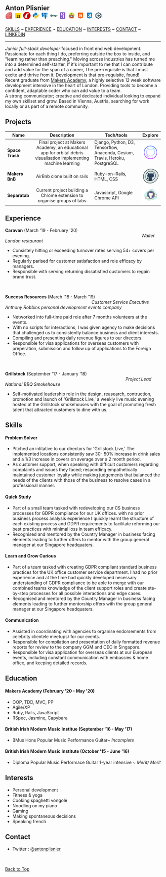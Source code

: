 ## Anton Plisnier &nbsp;&nbsp;&nbsp;&nbsp;&nbsp;&nbsp;&nbsp;&nbsp;&nbsp;&nbsp;&nbsp;&nbsp;&nbsp;&nbsp;&nbsp;&nbsp;&nbsp;&nbsp;&nbsp;&nbsp;&nbsp;&nbsp;&nbsp;&nbsp;&nbsp;&nbsp;&nbsp;&nbsp;&nbsp;&nbsp;&nbsp;&nbsp;&nbsp;&nbsp;&nbsp;&nbsp;&nbsp;&nbsp;&nbsp;&nbsp;&nbsp;&nbsp;&nbsp;&nbsp;&nbsp;&nbsp;&nbsp;&nbsp;&nbsp;&nbsp;&nbsp;&nbsp;&nbsp;&nbsp;&nbsp;&nbsp;&nbsp;&nbsp;&nbsp;&nbsp;&nbsp;&nbsp;&nbsp;&nbsp;&nbsp;&nbsp;&nbsp;&nbsp;&nbsp;&nbsp;![ruby](https://github.com/Apliz/CV/blob/draft/src/languages-tools/ruby_24.png)&nbsp;![Javascript](https://github.com/Apliz/CV/blob/draft/src/languages-tools/Javascript_24.png)&nbsp;![Rails](https://github.com/Apliz/CV/blob/draft/src/languages-tools/rails_24.png)&nbsp;![Python](https://github.com/Apliz/CV/blob/draft/src/languages-tools/python_24.png)&nbsp;![psql](https://github.com/Apliz/CV/blob/draft/src/languages-tools/psql_24.png)&nbsp;![Django](https://github.com/Apliz/CV/blob/draft/src/languages-tools/django_24.png)&nbsp;![heroku](https://github.com/Apliz/CV/blob/draft/src/languages-tools/heroku_24.png)&nbsp;![travis](https://github.com/Apliz/CV/blob/draft/src/languages-tools/travis_24.png)&nbsp;![html](https://github.com/Apliz/CV/blob/draft/src/languages-tools/html_24.png)&nbsp;![css](https://github.com/Apliz/CV/blob/draft/src/languages-tools/css_24.png)&nbsp;![cSharp](https://github.com/Apliz/CV/blob/draft/src/languages-tools/c_sharp_24.png)
[SKILLS](#Skills) ~ [EXPERIENCE](#Experience) ~ [EDUCATION](#Education) ~ [INTERESTS](#Interests) ~ [CONTACT](#Contact) ~ [LINKEDIN](https://www.linkedin.com/in/anttongp/)  

***

_Junior full-stack developer_ focused in front end web development. Passionate for each thing I do, preferring outside the box to inside, and "learning rather than preaching." Moving across industries has turned me into a determined self-starter, If it's important to me that I can contribute and add value for the span of a career, The pre-requisite is that I must excite and thrive from it. Development is that pre-requisite, found!  
Recent graduate from [Makers Academy](https://makers.tech/hire/), a highly selective 12 week software development intensive in the heart of London. Providing tools to become a confident, adaptable coder who can add value to a team.  
A strong communicator; creative and dedicated individual looking to expand my own skillset and grow. Based in Vienna, Austria, searching for work locally or as part of a remote community.  

## Projects

| Name                         | Description         | Tech/tools        | Explore |  
| ---------------------------- |:-----------------:|-----------------|:---:|
| **Space Trash**| Final project at Makers Academy, an educational app for orbital debris visualisation implementing machine learning| Django, Python, D3, Tensorflow, Anaconda, Cesium, Travis, Heroku, PostgreSQL  | <a href="https://github.com/Apliz/SpaceTrash">![SpaceTrash](https://github.com/Apliz/CV/blob/draft/src/github-logos/sleek_64.png "Shoot the Moon!")</a> |  
| **Makers BnB** | AirBnb clone built on rails  | Ruby-on-Rails, HTML, CSS | <a href="https://github.com/Apliz/MakersBnb">![MakersBnb](https://github.com/Apliz/CV/blob/draft/src/github-logos/rustic_64.png "Come fly with Me!")</a> |  
| **Separatab** | Current project building a Chrome extension to organise groups of tabs | Javascript, Google Chrome API  | <a href="https://github.com/Apliz/Separatab">![Separatab](https://github.com/Apliz/CV/blob/draft/src/github-logos/cloud_64.png "Lost no more!")</a> |  

## Experience

**Caravan** (March '19 - February '20)
&nbsp;&nbsp;&nbsp;&nbsp;&nbsp;&nbsp;&nbsp;&nbsp;&nbsp;&nbsp;&nbsp;&nbsp;&nbsp;&nbsp;&nbsp;&nbsp;&nbsp;&nbsp;&nbsp;&nbsp;&nbsp;&nbsp;&nbsp;&nbsp;&nbsp;&nbsp;&nbsp;&nbsp;&nbsp;&nbsp;&nbsp;&nbsp;&nbsp;&nbsp;&nbsp;&nbsp;&nbsp;&nbsp;&nbsp;&nbsp;&nbsp;&nbsp;&nbsp;&nbsp;&nbsp;&nbsp;&nbsp;&nbsp;&nbsp;&nbsp;&nbsp;&nbsp;&nbsp;&nbsp;&nbsp;&nbsp;&nbsp;&nbsp;&nbsp;&nbsp;&nbsp;&nbsp;&nbsp;&nbsp;&nbsp;&nbsp;&nbsp;&nbsp;&nbsp;&nbsp;&nbsp;&nbsp;&nbsp;&nbsp;&nbsp;&nbsp;&nbsp;&nbsp;&nbsp;&nbsp;&nbsp;&nbsp;&nbsp;&nbsp;&nbsp;&nbsp;&nbsp;&nbsp;&nbsp;&nbsp;&nbsp;&nbsp;&nbsp;&nbsp;&nbsp;&nbsp;&nbsp;&nbsp;&nbsp;&nbsp;&nbsp;&nbsp;&nbsp;&nbsp;&nbsp;&nbsp;&nbsp;&nbsp;&nbsp;&nbsp;&nbsp;&nbsp;_Waiter_  
_London restaurant_  
- Consistely hitting or exceeding turnover rates serving 54+ covers per evening.    
- Regularly parised for customer satisfaction and role efficacy by managers.  
- Responsible with serving returning dissatisfied customers to regain brand trust.  
  
<br><br/>
**Success Resources** (March '18 - March '19)
&nbsp;&nbsp;&nbsp;&nbsp;&nbsp;&nbsp;&nbsp;&nbsp;&nbsp;&nbsp;&nbsp;&nbsp;&nbsp;&nbsp;&nbsp;&nbsp;&nbsp;&nbsp;&nbsp;&nbsp;&nbsp;&nbsp;&nbsp;&nbsp;&nbsp;&nbsp;&nbsp;&nbsp;&nbsp;&nbsp;&nbsp;&nbsp;&nbsp;&nbsp;&nbsp;&nbsp;&nbsp;&nbsp;&nbsp;&nbsp;&nbsp;&nbsp;&nbsp;&nbsp;&nbsp;&nbsp;&nbsp;&nbsp;&nbsp;&nbsp;&nbsp;&nbsp;&nbsp;&nbsp;&nbsp;&nbsp;&nbsp;&nbsp;&nbsp;&nbsp;&nbsp;&nbsp;&nbsp;&nbsp;&nbsp;&nbsp;&nbsp;&nbsp;&nbsp;&nbsp;&nbsp;_Customer Service Executive_  
_Anthony Robbins personal development events company_  
  
- Networked into full-time paid role after 7 months volunteers at the events.   
- With no scripts for interactions, I was given agency to make decisions that challenged us to consistently balance business and client interests.  
- Compiling and presenting daily revenue figures to our directors.  
- Responsible for visa applications for overseas customers with preperation, submission and follow up of applications to the Foreign Office.  

<br><br/>
**Grillstock** (September '17 - January '18)
&nbsp;&nbsp;&nbsp;&nbsp;&nbsp;&nbsp;&nbsp;&nbsp;&nbsp;&nbsp;&nbsp;&nbsp;&nbsp;&nbsp;&nbsp;&nbsp;&nbsp;&nbsp;&nbsp;&nbsp;&nbsp;&nbsp;&nbsp;&nbsp;&nbsp;&nbsp;&nbsp;&nbsp;&nbsp;&nbsp;&nbsp;&nbsp;&nbsp;&nbsp;&nbsp;&nbsp;&nbsp;&nbsp;&nbsp;&nbsp;&nbsp;&nbsp;&nbsp;&nbsp;&nbsp;&nbsp;&nbsp;&nbsp;&nbsp;&nbsp;&nbsp;&nbsp;&nbsp;&nbsp;&nbsp;&nbsp;&nbsp;&nbsp;&nbsp;&nbsp;&nbsp;&nbsp;&nbsp;&nbsp;&nbsp;&nbsp;&nbsp;&nbsp;&nbsp;&nbsp;&nbsp;&nbsp;&nbsp;&nbsp;&nbsp;&nbsp;&nbsp;&nbsp;&nbsp;&nbsp;&nbsp;&nbsp;&nbsp;&nbsp;&nbsp;&nbsp;&nbsp;&nbsp;&nbsp;&nbsp;&nbsp;&nbsp;&nbsp;&nbsp;&nbsp;&nbsp;&nbsp;&nbsp;&nbsp;_Project Lead_  
_National BBQ Smokehouse_

- Self-motivated leadership role in the design, reasearch, contruction, promotion and launch of 'Grillstock Live,' a weekly live music evening hosted at the Grillstock smokehouses with the goal of promoting fresh talent that attracted customers to dine with us.

## Skills

#### Problem Solver

- Pitched an intitative to our directors for 'Grillstock Live,' The implemented locations consistently saw 30- 50% increase in drink sales and a 1/3 increase in covers on average over a 2 month period.
- As customer support, when speaking with difficult customers regarding complaints and issues they faced; responding empathetically maintained customer loyalty while making judgements that balanced the needs of the clients with those of the business to resolve cases in a professional manner.

#### Quick Study

- Part of a small team tasked with redeveloping our CS business processes for GDPR compliance for our UK offices. with no prior business process analysis experience I quickly learnt the structure of each existing process and GDPR requirements to facilitate reforming our best practices with minimal loss in team efficacy.
- Recognised and mentored by the Country Manager in business facing elements leading to further offers to mentor with the group general manager at our Singapore headquaters.

#### Learn and Grow Curious  

- Part of a team tasked with creating GDPR compliant standard business practices for the UK office customer service department. I had no prior experience and at the time had quickly developed necessary understanding of GDPR compliance to be able to merge with our combined teams knowledge of the client support roles and create ste-by-step processes for all possible interactions and edge cases.
- Recognised and mentored by the Country Manager in business facing elements leading to further mentorship offers with the group general manager at our Singapore headquaters.

#### Communication

- Assisted in coordinating with agencies to organise endorsements from celebrity clientele meetups/ for our events.  
- Responsible for compilation and presentation of daily formatted revenue reports for review to the company GGM and CEO in Singapore.  
- Responsible for visa application for overseas clients at our European events, including constant communication with embassies & home office, and keeping detailed records.

## Education

#### Makers Academy (February '20 - May '20)  

- OOP, TDD, MVC, PP
- Agile/XP
- Ruby, Rails, JavaScript
- RSpec, Jasmine, Capybara

#### British Irish Modern Music Institue (September '16 - May '17)

- BMus Hons Popular Music Performance Guitar~ _Incomplete_

#### British Irish Modern Music Institute (October '15 - June '16)

- Diploma Popular Music Performace Guitar 1-year intensive  ~ _Merit/ Merit_  

## Interests

- Personal development
- Fitness & yoga  
- Cooking spaghetti vongole  
- Noodling on my piano  
- Gaming  
- Making spontaneous decisions  
- Speaking french  

## Contact

- Twitter : [@antonplisnier](https://twitter.com/AntonPlisnier)  
<br><br/>

[Back to Top](https://github.com/Apliz/CV)
